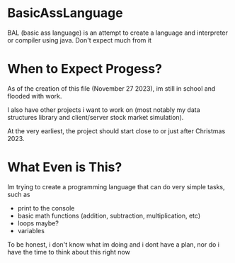 # BasicAssLanguage
BAL (basic ass language) is an attempt to create a language and interpreter or compiler using java. Don't expect much from it

# When to Expect Progess?
As of the creation of this file (November 27 2023), im still in school and flooded with work.

I also have other projects i want to work on (most notably my data structures library and client/server stock market simulation).

At the very earliest, the project should start close to or just after Christmas 2023.

# What Even is This?
Im trying to create a programming language that can do very simple tasks, such as
- print to the console
- basic math functions (addition, subtraction, multiplication, etc)
- loops maybe?
- variables

To be honest, i don't know what im doing and i dont have a plan, nor do i have the time to think about this right now
